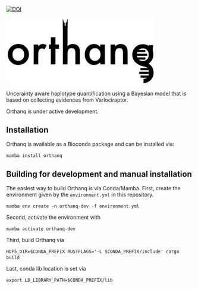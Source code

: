 [![DOI](https://zenodo.org/badge/475406908.svg)](https://zenodo.org/badge/latestdoi/475406908)

<img src="orthanq-black.svg" alt="Orthanq" width="400"/>

Uncerainty aware haplotype quantification using a Bayesian model that is based on collecting evidences from Varlociraptor.

Orthanq is under active development.

## Installation

Orthanq is available as a Bioconda package and can be installed via:

    mamba install orthanq

## Building for development and manual installation

The easiest way to build Orthanq is via Conda/Mamba.
First, create the environment given by the `environment.yml` in this repository.

    mamba env create -n orthanq-dev -f environment.yml

Second, activate the environment with

    mamba activate orthanq-dev

Third, build Orthanq via

    HDF5_DIR=$CONDA_PREFIX RUSTFLAGS='-L $CONDA_PREFIX/include' cargo build

Last, conda lib location is set via

    export LD_LIBRARY_PATH=$CONDA_PREFIX/lib
    
